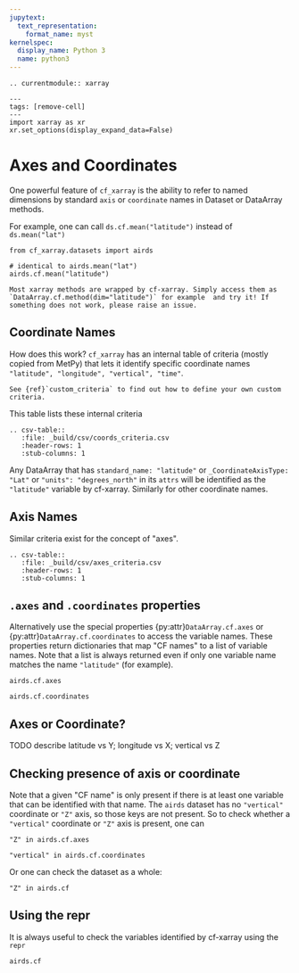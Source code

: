 ```yaml
---
jupytext:
  text_representation:
    format_name: myst
kernelspec:
  display_name: Python 3
  name: python3
---
```


```{eval-rst}
.. currentmodule:: xarray
```

```{code-cell}
---
tags: [remove-cell]
---
import xarray as xr
xr.set_options(display_expand_data=False)
```

# Axes and Coordinates

One powerful feature of `cf_xarray` is the ability to refer to named dimensions by standard `axis` or `coordinate` names in Dataset or DataArray methods.

For example, one can call `ds.cf.mean("latitude")` instead of `ds.mean("lat")`

```{code-cell}
from cf_xarray.datasets import airds

# identical to airds.mean("lat")
airds.cf.mean("latitude")
```

```{tip}
Most xarray methods are wrapped by cf-xarray. Simply access them as `DataArray.cf.method(dim="latitude")` for example  and try it! If something does not work, please raise an issue.
```

## Coordinate Names

How does this work? `cf_xarray` has an internal table of criteria (mostly copied from MetPy) that lets it identify specific coordinate names `"latitude", "longitude", "vertical", "time"`.

```{tip}
See {ref}`custom_criteria` to find out how to define your own custom criteria.
```

This table lists these internal criteria

```{eval-rst}
.. csv-table::
   :file: _build/csv/coords_criteria.csv
   :header-rows: 1
   :stub-columns: 1
```

Any DataArray that has `standard_name: "latitude"` or `_CoordinateAxisType: "Lat"` or `"units": "degrees_north"` in its `attrs` will be identified as the `"latitude"` variable by cf-xarray.  Similarly for other coordinate names.

## Axis Names

Similar criteria exist for the concept of "axes".

```{eval-rst}
.. csv-table::
   :file: _build/csv/axes_criteria.csv
   :header-rows: 1
   :stub-columns: 1
```

## `.axes` and  `.coordinates` properties

Alternatively use the special properties {py:attr}`DataArray.cf.axes` or {py:attr}`DataArray.cf.coordinates` to access the variable names. These properties return dictionaries that map "CF names" to a list of variable names. Note that a list is always returned even if only one variable name matches the name `"latitude"` (for example).

```{code-cell}
airds.cf.axes
```

```{code-cell}
airds.cf.coordinates
```

## Axes or Coordinate?

TODO describe latitude vs Y; longitude vs X; vertical vs Z

## Checking presence of axis or coordinate

Note that a given "CF name" is only present if there is at least one variable that can be identified with that name. The `airds` dataset has no `"vertical"` coordinate or `"Z"` axis, so those keys are not present. So to check whether a `"vertical"` coordinate or `"Z"` axis is present, one can

```{code-cell}
"Z" in airds.cf.axes
```

```{code-cell}
"vertical" in airds.cf.coordinates
```

Or one can check the dataset as a whole:

```{code-cell}
"Z" in airds.cf
```

## Using the repr

It is always useful to check the variables identified by cf-xarray using the `repr`

```{code-cell}
airds.cf
```
